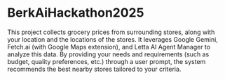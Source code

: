 # BerkAiHackathon2025
This project collects grocery prices from surrounding stores, along with your location and the locations of the stores. It leverages Google Gemini, Fetch.ai (with Google Maps extension), and Letta AI Agent Manager to analyze this data. By providing your needs and requirements (such as budget, quality preferences, etc.) through a user prompt, the system recommends the best nearby stores tailored to your criteria.
